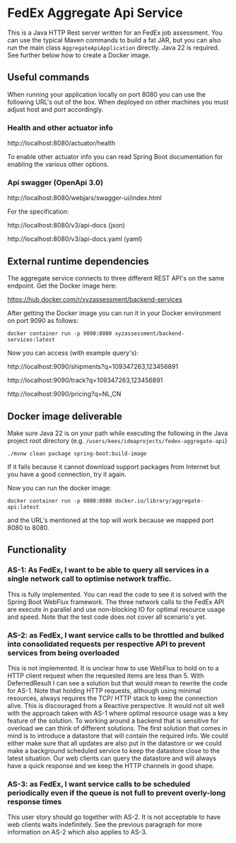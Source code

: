 # FedEx Aggregate Api Service

This is a Java HTTP Rest server written for an FedEx job assessment. You can use the typical Maven commands to build a
fat JAR, but you can also run the main class `AggregateApiApplication` directly. Java 22 is required.
See further below how to create a Docker image.

## Useful commands
When running your application locally on port 8080 you can use the following URL's out of the box. When
deployed on other machines you must adjust host and port accordingly.

### Health and other actuator info

http://localhost:8080/actuator/health 

To enable other actuator info you can read Spring Boot documentation for enabling the various other options.

### Api swagger (OpenApi 3.0)

http://localhost:8080/webjars/swagger-ui/index.html

For the specification:

http://localhost:8080/v3/api-docs (json)

http://localhost:8080/v3/api-docs.yaml (yaml)

## External runtime dependencies

The aggregate service connects to three different REST API's on the same endpoint. 
Get the Docker image here:

https://hub.docker.com/r/xyzassessment/backend-services

After getting the Docker image you can run it in your Docker environment on port 9090 as follows:
```
docker container run -p 9090:8080 xyzassessment/backend-services:latest
```
Now you can access (with example query's):

http://localhost:9090/shipments?q=109347263,123456891

http://localhost:9090/track?q=109347263,123456891

http://localhost:9090/pricing?q=NL,CN

## Docker image deliverable
Make sure Java 22 is on your path while executing the following in the 
Java project root directory (e.g. `/users/kees/ideaprojects/fedex-aggregate-api`)
```
./mvnw clean package spring-boot:build-image
```
If it fails because it cannot download support packages from Internet but you have a
good connection, try it again.

Now you can run the docker image:
```
docker container run -p 8080:8080 docker.io/library/aggregate-api:latest
```
and the URL's mentioned at the top will work because we mapped port 8080 to 8080.

## Functionality

### AS-1: As FedEx, I want to be able to query all services in a single network call to optimise network traffic.

This is fully implemented. You can read the code to see it is solved with the Spring Boot WebFlux framework.
The three network calls to the FedEx API are execute in parallel and use non-blocking IO for optimal resource usage and speed.
Note that the test code does not cover all scenario's yet.

### AS-2: as FedEx, I want service calls to be throttled and bulked into consolidated requests per respective API to prevent services from being overloaded

This is not implemented. It is unclear how to use WebFlux to hold on to a HTTP client request when the requested items
are less than 5. With DeferredResult I can see a solution but that would mean to rewrite the code for AS-1.
Note that holding HTTP requests, although using minimal resources, always requires the TCP/ HTTP stack to
keep the connection alive. This is discouraged from a Reactive perspective. It would not sit well with the
approach taken with AS-1 where optimal resource usage was a key feature of the solution.
To working around a backend that is sensitive for overload we can think of different solutions. The first
solution that comes in mind is to introduce a datastore that will contain the required info. We could either
make sure that all updates are also put in the datastore or we could make a background scheduled service to
keep the datastore close to the latest situation. Our web clients can query the datastore and will always have a quick response
and we keep the HTTP channels in good shape.

### AS-3: as FedEx, I want service calls to be scheduled periodically even if the queue is not full to prevent overly-long response times

This user story should go together with AS-2. It is not acceptable to have web clients waits indefinitely.
See the previous paragraph for more information on AS-2 which also applies to AS-3.
